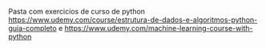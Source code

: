Pasta com exercicios de curso de python
https://www.udemy.com/course/estrutura-de-dados-e-algoritmos-python-guia-completo e https://www.udemy.com/machine-learning-course-with-python
